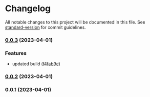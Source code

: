 # Changelog

All notable changes to this project will be documented in this file. See [standard-version](https://github.com/conventional-changelog/standard-version) for commit guidelines.

### [0.0.3](https://github.com/sebastianO1995/vue-quiz/compare/v0.0.2...v0.0.3) (2023-04-01)


### Features

* updated build ([f4fab9e](https://github.com/sebastianO1995/vue-quiz/commit/f4fab9e7c078f6271e149dbc7c81f54de706f60c))

### [0.0.2](https://github.com/sebastianO1995/vue-quiz/compare/v0.0.1...v0.0.2) (2023-04-01)

### 0.0.1 (2023-04-01)
